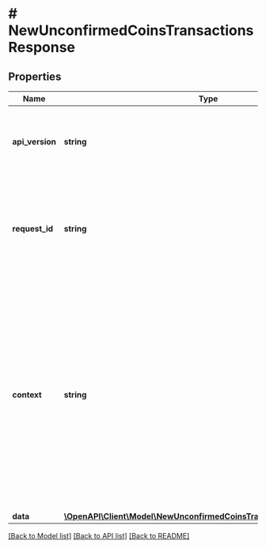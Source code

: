 # # NewUnconfirmedCoinsTransactionsResponse

## Properties

Name | Type | Description | Notes
------------ | ------------- | ------------- | -------------
**api_version** | **string** | Specifies the version of the API that incorporates this endpoint. |
**request_id** | **string** | Defines the ID of the request. The &#x60;requestId&#x60; is generated by Crypto APIs and it&#39;s unique for every request. |
**context** | **string** | In batch situations the user can use the context to correlate responses with requests. This property is present regardless of whether the response was successful or returned as an error. &#x60;context&#x60; is specified by the user. | [optional]
**data** | [**\OpenAPI\Client\Model\NewUnconfirmedCoinsTransactionsResponseData**](NewUnconfirmedCoinsTransactionsResponseData.md) |  |

[[Back to Model list]](../../README.md#models) [[Back to API list]](../../README.md#endpoints) [[Back to README]](../../README.md)
